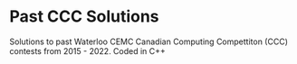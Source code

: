 # Past CCC Solutions
 Solutions to past Waterloo CEMC Canadian Computing Compettiton (CCC) contests from 2015 - 2022. Coded in C++
